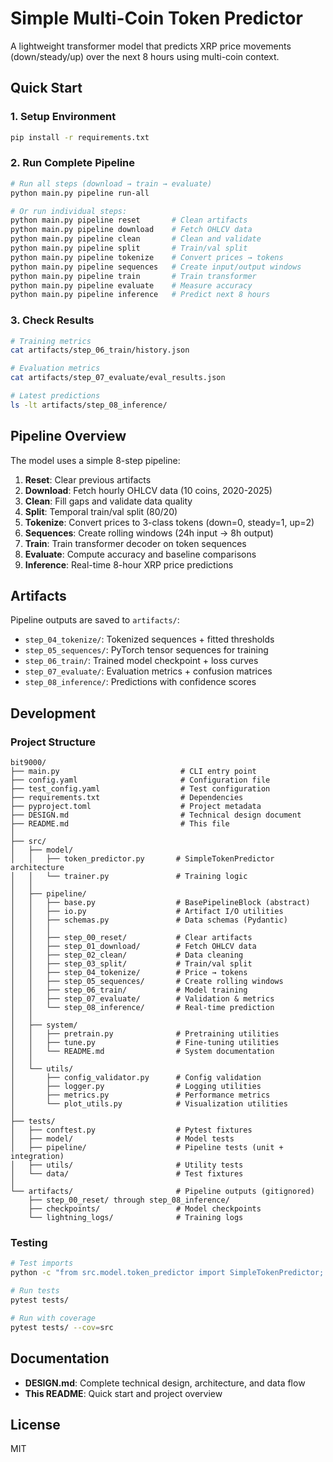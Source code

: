 # Simple Multi-Coin Token Predictor

A lightweight transformer model that predicts XRP price movements (down/steady/up) over the next 8 hours using multi-coin context.

## Quick Start

### 1. Setup Environment
```bash
pip install -r requirements.txt
```

### 2. Run Complete Pipeline
```bash
# Run all steps (download → train → evaluate)
python main.py pipeline run-all

# Or run individual steps:
python main.py pipeline reset       # Clean artifacts
python main.py pipeline download    # Fetch OHLCV data
python main.py pipeline clean       # Clean and validate
python main.py pipeline split       # Train/val split
python main.py pipeline tokenize    # Convert prices → tokens
python main.py pipeline sequences   # Create input/output windows
python main.py pipeline train       # Train transformer
python main.py pipeline evaluate    # Measure accuracy
python main.py pipeline inference   # Predict next 8 hours
```

### 3. Check Results
```bash
# Training metrics
cat artifacts/step_06_train/history.json

# Evaluation metrics
cat artifacts/step_07_evaluate/eval_results.json

# Latest predictions
ls -lt artifacts/step_08_inference/
```

## Pipeline Overview

The model uses a simple 8-step pipeline:

1. **Reset**: Clear previous artifacts
2. **Download**: Fetch hourly OHLCV data (10 coins, 2020-2025)
3. **Clean**: Fill gaps and validate data quality
4. **Split**: Temporal train/val split (80/20)
5. **Tokenize**: Convert prices to 3-class tokens (down=0, steady=1, up=2)
6. **Sequences**: Create rolling windows (24h input → 8h output)
7. **Train**: Train transformer decoder on token sequences
8. **Evaluate**: Compute accuracy and baseline comparisons
9. **Inference**: Real-time 8-hour XRP price predictions

## Artifacts

Pipeline outputs are saved to `artifacts/`:
- `step_04_tokenize/`: Tokenized sequences + fitted thresholds
- `step_05_sequences/`: PyTorch tensor sequences for training
- `step_06_train/`: Trained model checkpoint + loss curves
- `step_07_evaluate/`: Evaluation metrics + confusion matrices
- `step_08_inference/`: Predictions with confidence scores

## Development

### Project Structure
```
bit9000/
├── main.py                           # CLI entry point
├── config.yaml                       # Configuration file
├── test_config.yaml                  # Test configuration
├── requirements.txt                  # Dependencies
├── pyproject.toml                    # Project metadata
├── DESIGN.md                         # Technical design document
├── README.md                         # This file
│
├── src/
│   ├── model/
│   │   ├── token_predictor.py       # SimpleTokenPredictor architecture
│   │   └── trainer.py               # Training logic
│   │
│   ├── pipeline/
│   │   ├── base.py                  # BasePipelineBlock (abstract)
│   │   ├── io.py                    # Artifact I/O utilities
│   │   ├── schemas.py               # Data schemas (Pydantic)
│   │   │
│   │   ├── step_00_reset/           # Clear artifacts
│   │   ├── step_01_download/        # Fetch OHLCV data
│   │   ├── step_02_clean/           # Data cleaning
│   │   ├── step_03_split/           # Train/val split
│   │   ├── step_04_tokenize/        # Price → tokens
│   │   ├── step_05_sequences/       # Create rolling windows
│   │   ├── step_06_train/           # Model training
│   │   ├── step_07_evaluate/        # Validation & metrics
│   │   └── step_08_inference/       # Real-time prediction
│   │
│   ├── system/
│   │   ├── pretrain.py              # Pretraining utilities
│   │   ├── tune.py                  # Fine-tuning utilities
│   │   └── README.md                # System documentation
│   │
│   └── utils/
│       ├── config_validator.py      # Config validation
│       ├── logger.py                # Logging utilities
│       ├── metrics.py               # Performance metrics
│       └── plot_utils.py            # Visualization utilities
│
├── tests/
│   ├── conftest.py                  # Pytest fixtures
│   ├── model/                       # Model tests
│   ├── pipeline/                    # Pipeline tests (unit + integration)
│   ├── utils/                       # Utility tests
│   └── data/                        # Test fixtures
│
└── artifacts/                       # Pipeline outputs (gitignored)
    ├── step_00_reset/ through step_08_inference/
    ├── checkpoints/                 # Model checkpoints
    └── lightning_logs/              # Training logs
```

### Testing
```bash
# Test imports
python -c "from src.model.token_predictor import SimpleTokenPredictor; print('OK')"

# Run tests
pytest tests/

# Run with coverage
pytest tests/ --cov=src
```

## Documentation

- **DESIGN.md**: Complete technical design, architecture, and data flow
- **This README**: Quick start and project overview

## License

MIT

